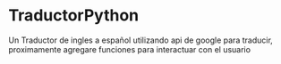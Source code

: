 # TraductorPython
Un Traductor de ingles a español utilizando api de google para traducir, proximamente agregare funciones para interactuar con el usuario
